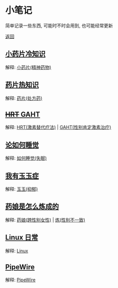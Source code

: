 # 小笔记

简单记录一些东西, 可能时不时会用到, 也可能经常更新

[返回](./)

## [小药片冷知识](medicine.md)

解释: [小药片(精神药物)](https://zh.wikipedia.org/wiki/Category:%E7%B2%BE%E7%A5%9E%E8%8D%AF%E7%89%A9)

## [药片热知识](medicine2.md)

解释: [药片(处方药)](https://zh.wikipedia.org/wiki/%E8%99%95%E6%96%B9%E8%97%A5)

## [~~HRT~~ GAHT](hrt.md)

解释: [HRT(激素替代疗法)](https://zh.wikipedia.org/wiki/%E6%BF%80%E7%B4%A0%E6%9B%BF%E4%BB%A3%E7%96%97%E6%B3%95) | [GAHT(性别肯定激素治疗)](https://zh.wikipedia.org/wiki/%E6%80%A7%E5%88%AB%E8%82%AF%E5%AE%9A%E6%BF%80%E7%B4%A0%E6%B2%BB%E7%96%97)

## [论如何睡觉](sleep.md)

解释: [如何睡觉(失眠)](https://zh.wikipedia.org/wiki/%E5%A4%B1%E7%9C%A0)

## [我有玉玉症](depression.md)

解释: [玉玉(抑郁)](https://zh.wikipedia.org/wiki/%E6%8A%91%E9%AC%B1)

## [药娘是怎么炼成的](trans.md)

解释: [药娘(跨性别女性)](https://zh.wikipedia.org/wiki/%E8%B7%A8%E6%80%A7%E5%88%A5%E5%A5%B3%E6%80%A7) | [炼(性别不一致)](https://zh.wikipedia.org/wiki/%E6%80%A7%E5%88%A5%E4%B8%8D%E4%B8%80%E8%87%B4)

## [Linux 日常](linux-daily.md)

解释: [Linux](https://zh.wikipedia.org/wiki/Linux)

## [PipeWire](pipewire.md)

解释: [PipeWire](https://zh.wikipedia.org/wiki/PipeWire)
